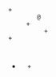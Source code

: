     +          
            @  
         +     
              +
    +          
+              
   #           
               
        +      